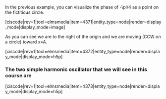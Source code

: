 In the previous example, you can visualize the phase of <lrn-math inline>-\pi/4 </lrn-math> as a point on the fictitious circle. 

[ciscode|rev=1|tool=elmsmedia|item=4371|entity_type=node|render=display_mode|display_mode=image]

As you can see we are to the right of the origin and we are moving (CCW on a circle) toward x=A. 


[ciscode|rev=1|tool=elmsmedia|item=4372|entity_type=node|render=display_mode|display_mode=h5p]

### The two simple harmonic oscillator that we will see in this course are  



[ciscode|rev=1|tool=elmsmedia|item=4373|entity_type=node|render=display_mode|display_mode=h5p]


